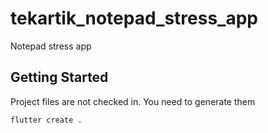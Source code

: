 # tekartik_notepad_stress_app

Notepad stress app

## Getting Started

Project files are not checked in. You need to generate them

```
flutter create .
```